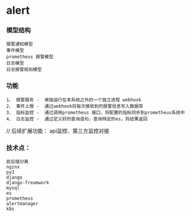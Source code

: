 # alert
### 模型结构
```
报警通知模型
事件模型
prometheus 报警模型
日志模型
日志报警规则模型
```
### 功能
```
1、 报警服务 -  单独运行在本系统之外的一个独立进程 webhook
2、 事件上报 -  通过webhook将每次接收到的报警信息写入数据库
3、 指标监控 -  通过调用prometheus 接口，将配置的指标同步到prometheus系统中
4、 日志监控 -  通过定义好的查询语句，查询特定的es，将结果返回
```
// 后续扩展功能： api监控、第三方监控对接



### 技术点：
```
前后端分离
nginx
py3
django
django-freamwork
mysql
es
prometheus
alertmanager
k8s 
```

